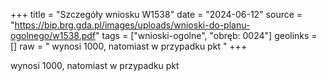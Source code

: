 +++
title = "Szczegóły wniosku W1538"
date = "2024-06-12"
source = "https://bip.brg.gda.pl/images/uploads/wnioski-do-planu-ogolnego/w1538.pdf"
tags = ["wnioski-ogolne", "obręb: 0024"]
geolinks = []
raw = " wynosi 1000, natomiast w przypadku pkt "
+++

 wynosi 1000, natomiast w przypadku pkt 



